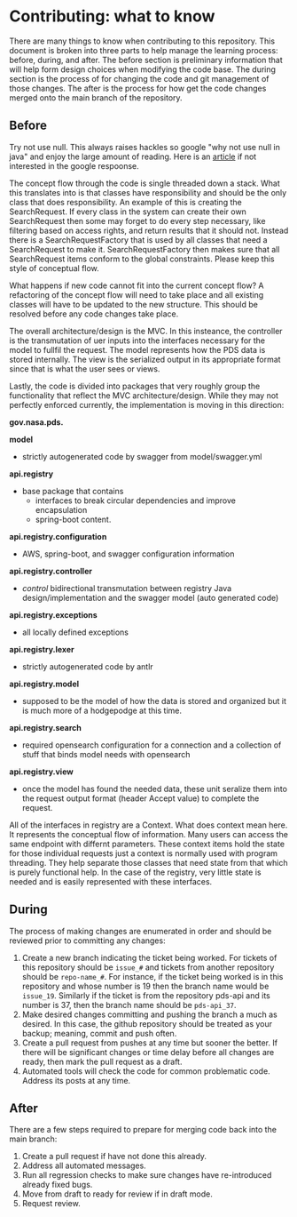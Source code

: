 # Contributing: what to know

There are many things to know when contributing to this repository. This document is broken into three parts to help manage the learning process: before, during, and after. The before section is preliminary information that will help form design choices when modifying the code base. The during section is the process of for changing the code and git management of those changes. The after is the process for how get the code changes merged onto the main branch of the repository.

## Before

Try not use null. This always raises hackles so google "why not use null in java" and enjoy the large amount of reading. Here is an [article](https://medium.com/swlh/we-need-to-stop-using-null-heres-why-c56ff3ac72dd) if not interested in the google respoonse.

The concept flow through the code is single threaded down a stack. What this translates into is that classes have responsibility and should be the only class that does responsibility. An example of this is creating the SearchRequest. If every class in the system can create their own SearchRequest then some may forget to do every step necessary, like filtering based on access rights, and return results that it should not. Instead there is a SearchRequestFactory that is used by all classes that need a SearchRequest to make it. SearchRequestFactory then makes sure that all SearchRequest items conform to the global constraints. Please keep this style of conceptual flow.

What happens if new code cannot fit into the current concept flow? A refactoring of the concept flow will need to take place and all existing classes will have to be updated to the new structure. This should be resolved before any code changes take place.

The overall architecture/design is the MVC. In this insteance, the controller is the transmutation of uer inputs into the interfaces necessary for the model to fullfil the request. The model represents how the PDS data is stored internally. The view is the serialized output in its appropriate format since that is what the user sees or views.

Lastly, the code is divided into packages that very roughly group the functionality that reflect the MVC architecture/design. While they may not perfectly enforced currently, the implementation is moving in this direction:

**gov.nasa.pds.**

**model**  
  - strictly autogenerated code by swagger from model/swagger.yml

**api.registry**  
  - base package that contains  
    - interfaces to break circular dependencies and improve encapsulation
    - spring-boot content.

**api.registry.configuration**  
  - AWS, spring-boot, and swagger configuration information

**api.registry.controller**  
  - *control* bidirectional transmutation between registry Java design/implementation and the swagger model (auto generated code)

**api.registry.exceptions**  
  - all locally defined exceptions

**api.registry.lexer**  
  - strictly autogenerated code by antlr

**api.registry.model**  
  - supposed to be the model of how the data is stored and organized but it is much more of a hodgepodge at this time.

**api.registry.search**  
  - required opensearch configuration for a connection and a collection of stuff that binds model needs with opensearch

**api.registry.view**  
  - once the model has found the needed data, these unit seralize them into the request output format (header Accept value) to complete the request.

All of the interfaces in registry are a Context. What does context mean here. It represents the conceptual flow of information. Many users can access the same endpoint with differnt parameters. These context items hold the state for those individual requests just a context is normally used with program threading. They help separate those classes that need state from that which is purely functional help. In the case of the registry, very little state is needed and is easily represented with these interfaces.


## During

The process of making changes are enumerated in order and should be reviewed prior to committing any changes:

1. Create a new branch indicating the ticket being worked. For tickets of this repository should be `issue_#` and tickets from another repository should be `repo-name_#`. For instance, if the ticket being worked is in this repository and whose number is 19 then the branch name would be `issue_19`. Similarly if the ticket is from the repository pds-api and its number is 37, then the branch name should be `pds-api_37`.
1. Make desired changes committing and pushing the branch a much as desired. In this case, the github repository should be treated as your backup; meaning, commit and push often.
1. Create a pull request from pushes at any time but sooner the better. If there will be significant changes or time delay before all changes are ready, then mark the pull request as a draft.
1. Automated tools will check the code for common problematic code. Address its posts at any time.

## After

There are a few steps required to prepare for merging code back into the main branch:

1. Create a pull request if have not done this already.
1. Address all automated messages.
1. Run all regression checks to make sure changes have re-introduced already fixed bugs.
1. Move from draft to ready for review if in draft mode.
1. Request review.
